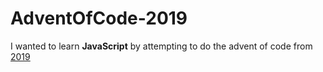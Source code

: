 # AdventOfCode-2019

I wanted to learn **JavaScript** by attempting to do the advent of code from  [2019](https://adventofcode.com/2019) 
